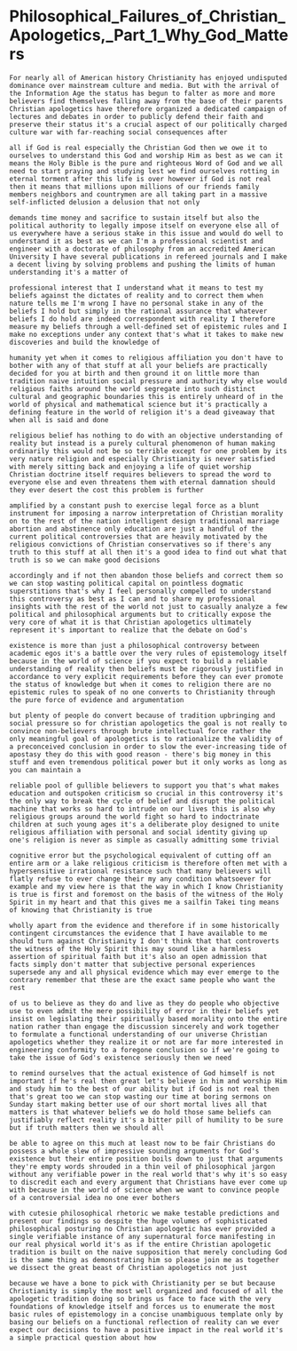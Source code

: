<h1> Philosophical_Failures_of_Christian_Apologetics,_Part_1_Why_God_Matters </h1>

    For nearly all of American history Christianity has enjoyed undisputed dominance over mainstream culture and media. But with the arrival of the Information Age the status has begun to falter as more and more believers find themselves falling away from the base of their parents Christian apologetics have therefore organized a dedicated campaign of lectures and debates in order to publicly defend their faith and preserve their status it's a crucial aspect of our politically charged culture war with far-reaching social consequences after 

    all if God is real especially the Christian God then we owe it to ourselves to understand this God and worship Him as best as we can it means the Holy Bible is the pure and righteous Word of God and we all need to start praying and studying lest we find ourselves rotting in eternal torment after this life is over however if God is not real then it means that millions upon millions of our friends family members neighbors and countrymen are all taking part in a massive self-inflicted delusion a delusion that not only 

    demands time money and sacrifice to sustain itself but also the political authority to legally impose itself on everyone else all of us everywhere have a serious stake in this issue and would do well to understand it as best as we can I'm a professional scientist and engineer with a doctorate of philosophy from an accredited American University I have several publications in refereed journals and I make a decent living by solving problems and pushing the limits of human understanding it's a matter of 

    professional interest that I understand what it means to test my beliefs against the dictates of reality and to correct them when nature tells me I'm wrong I have no personal stake in any of the beliefs I hold but simply in the rational assurance that whatever beliefs I do hold are indeed correspondent with reality I therefore measure my beliefs through a well-defined set of epistemic rules and I make no exceptions under any context that's what it takes to make new discoveries and build the knowledge of 

    humanity yet when it comes to religious affiliation you don't have to bother with any of that stuff at all your beliefs are practically decided for you at birth and then ground it on little more than tradition naive intuition social pressure and authority why else would religious faiths around the world segregate into such distinct cultural and geographic boundaries this is entirely unheard of in the world of physical and mathematical science but it's practically a defining feature in the world of religion it's a dead giveaway that when all is said and done 

    religious belief has nothing to do with an objective understanding of reality but instead is a purely cultural phenomenon of human making ordinarily this would not be so terrible except for one problem by its very nature religion and especially Christianity is never satisfied with merely sitting back and enjoying a life of quiet worship Christian doctrine itself requires believers to spread the word to everyone else and even threatens them with eternal damnation should they ever desert the cost this problem is further 

    amplified by a constant push to exercise legal force as a blunt instrument for imposing a narrow interpretation of Christian morality on to the rest of the nation intelligent design traditional marriage abortion and abstinence only education are just a handful of the current political controversies that are heavily motivated by the religious convictions of Christian conservatives so if there's any truth to this stuff at all then it's a good idea to find out what that truth is so we can make good decisions 

    accordingly and if not then abandon those beliefs and correct them so we can stop wasting political capital on pointless dogmatic superstitions that's why I feel personally compelled to understand this controversy as best as I can and to share my professional insights with the rest of the world not just to casually analyze a few political and philosophical arguments but to critically expose the very core of what it is that Christian apologetics ultimately represent it's important to realize that the debate on God's 

    existence is more than just a philosophical controversy between academic egos it's a battle over the very rules of epistemology itself because in the world of science if you expect to build a reliable understanding of reality then beliefs must be rigorously justified in accordance to very explicit requirements before they can ever promote the status of knowledge but when it comes to religion there are no epistemic rules to speak of no one converts to Christianity through the pure force of evidence and argumentation 

    but plenty of people do convert because of tradition upbringing and social pressure so for christian apologetics the goal is not really to convince non-believers through brute intellectual force rather the only meaningful goal of apologetics is to rationalize the validity of a preconceived conclusion in order to slow the ever-increasing tide of apostasy they do this with good reason - there's big money in this stuff and even tremendous political power but it only works as long as you can maintain a 

    reliable pool of gullible believers to support you that's what makes education and outspoken criticism so crucial in this controversy it's the only way to break the cycle of belief and disrupt the political machine that works so hard to intrude on our lives this is also why religious groups around the world fight so hard to indoctrinate children at such young ages it's a deliberate ploy designed to unite religious affiliation with personal and social identity giving up one's religion is never as simple as casually admitting some trivial 

    cognitive error but the psychological equivalent of cutting off an entire arm or a lake religious criticism is therefore often met with a hypersensitive irrational resistance such that many believers will flatly refuse to ever change their my any condition whatsoever for example and my view here is that the way in which I know Christianity is true is first and foremost on the basis of the witness of the Holy Spirit in my heart and that this gives me a sailfin Takei ting means of knowing that Christianity is true 

    wholly apart from the evidence and therefore if in some historically contingent circumstances the evidence that I have available to me should turn against Christianity I don't think that that controverts the witness of the Holy Spirit this may sound like a harmless assertion of spiritual faith but it's also an open admission that facts simply don't matter that subjective personal experiences supersede any and all physical evidence which may ever emerge to the contrary remember that these are the exact same people who want the rest 

    of us to believe as they do and live as they do people who objective use to even admit the mere possibility of error in their beliefs yet insist on legislating their spiritually based morality onto the entire nation rather than engage the discussion sincerely and work together to formulate a functional understanding of our universe Christian apologetics whether they realize it or not are far more interested in engineering conformity to a foregone conclusion so if we're going to take the issue of God's existence seriously then we need 

    to remind ourselves that the actual existence of God himself is not important if he's real then great let's believe in him and worship Him and study him to the best of our ability but if God is not real then that's great too we can stop wasting our time at boring sermons on Sunday start making better use of our short mortal lives all that matters is that whatever beliefs we do hold those same beliefs can justifiably reflect reality it's a bitter pill of humility to be sure but if truth matters then we should all 

    be able to agree on this much at least now to be fair Christians do possess a whole slew of impressive sounding arguments for God's existence but their entire position boils down to just that arguments they're empty words shrouded in a thin veil of philosophical jargon without any verifiable power in the real world that's why it's so easy to discredit each and every argument that Christians have ever come up with because in the world of science when we want to convince people of a controversial idea no one ever bothers 

    with cutesie philosophical rhetoric we make testable predictions and present our findings so despite the huge volumes of sophisticated philosophical posturing no Christian apologetic has ever provided a single verifiable instance of any supernatural force manifesting in our real physical world it's as if the entire Christian apologetic tradition is built on the naive supposition that merely concluding God is the same thing as demonstrating him so please join me as together we dissect the great beast of Christian apologetics not just 

    because we have a bone to pick with Christianity per se but because Christianity is simply the most well organized and focused of all the apologetic tradition doing so brings us face to face with the very foundations of knowledge itself and forces us to enumerate the most basic rules of epistemology in a concise unambiguous template only by basing our beliefs on a functional reflection of reality can we ever expect our decisions to have a positive impact in the real world it's a simple practical question about how 